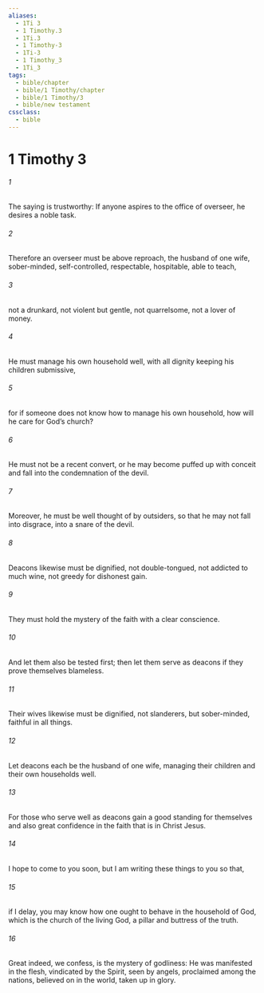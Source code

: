 ```yaml
---
aliases:
  - 1Ti 3
  - 1 Timothy.3
  - 1Ti.3
  - 1 Timothy-3
  - 1Ti-3
  - 1 Timothy_3
  - 1Ti_3
tags:
  - bible/chapter
  - bible/1 Timothy/chapter
  - bible/1 Timothy/3
  - bible/new testament
cssclass:
  - bible
---
```


# 1 Timothy 3

###### 1
The saying is trustworthy: If anyone aspires to the office of overseer, he desires a noble task.
###### 2
Therefore an overseer must be above reproach, the husband of one wife,  sober-minded, self-controlled, respectable, hospitable, able to teach,
###### 3
not a drunkard, not violent but gentle, not quarrelsome, not a lover of money.
###### 4
He must manage his own household well, with all dignity keeping his children submissive,
###### 5
for if someone does not know how to manage his own household, how will he care for God’s church?
###### 6
He must not be a recent convert, or he may become puffed up with conceit and fall into the condemnation of the devil.
###### 7
Moreover, he must be well thought of by outsiders, so that he may not fall into disgrace, into a snare of the devil.
###### 8
Deacons likewise must be dignified, not double-tongued,  not addicted to much wine, not greedy for dishonest gain.
###### 9
They must hold the mystery of the faith with a clear conscience.
###### 10
And let them also be tested first; then let them serve as deacons if they prove themselves blameless.
###### 11
Their wives likewise must be dignified, not slanderers, but sober-minded, faithful in all things.
###### 12
Let deacons each be the husband of one wife, managing their children and their own households well.
###### 13
For those who serve well as deacons gain a good standing for themselves and also great confidence in the faith that is in Christ Jesus.
###### 14
I hope to come to you soon, but I am writing these things to you so that,
###### 15
if I delay, you may know how one ought to behave in the household of God, which is the church of the living God, a pillar and buttress of the truth.
###### 16
Great indeed, we confess, is the mystery of godliness:   He was manifested in the flesh, vindicated by the Spirit,   seen by angels,   proclaimed among the nations,   believed on in the world,   taken up in glory.


